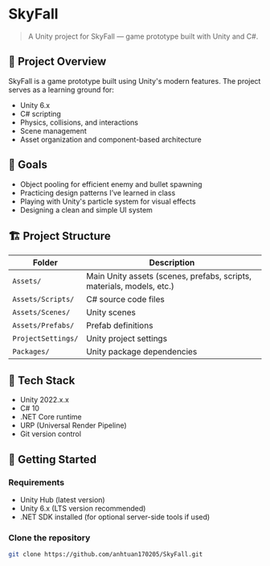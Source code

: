 # SkyFall

> A Unity project for SkyFall — game prototype built with Unity and C#.

## 📖 Project Overview

SkyFall is a game prototype built using Unity's modern features. The project serves as a learning ground for:
- Unity 6.x
- C# scripting
- Physics, collisions, and interactions
- Scene management
- Asset organization and component-based architecture

## 🎯 Goals

 - Object pooling for efficient enemy and bullet spawning
 - Practicing design patterns I’ve learned in class
 - Playing with Unity's particle system for visual effects
 - Designing a clean and simple UI system

## 🏗️ Project Structure

| Folder | Description |
|--------|-------------|
| `Assets/` | Main Unity assets (scenes, prefabs, scripts, materials, models, etc.) |
| `Assets/Scripts/` | C# source code files |
| `Assets/Scenes/` | Unity scenes |
| `Assets/Prefabs/` | Prefab definitions |
| `ProjectSettings/` | Unity project settings |
| `Packages/` | Unity package dependencies |

## 🔧 Tech Stack

- Unity 2022.x.x
- C# 10
- .NET Core runtime
- URP (Universal Render Pipeline)
- Git version control

## 🚀 Getting Started

### Requirements

- Unity Hub (latest version)
- Unity 6.x (LTS version recommended)
- .NET SDK installed (for optional server-side tools if used)

### Clone the repository

```bash
git clone https://github.com/anhtuan170205/SkyFall.git
